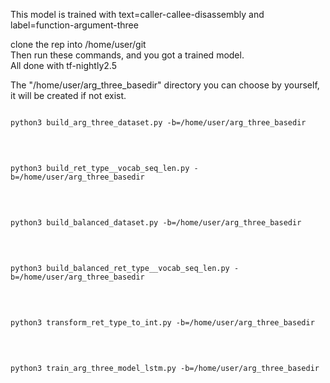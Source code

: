 This model is trained with text=caller-callee-disassembly and label=function-argument-three

clone the rep into /home/user/git
</br>
Then run these commands, and you got a trained model.
</br>
All done with tf-nightly2.5
</br>

The "/home/user/arg_three_basedir" directory you can choose by yourself, it will be
created if not exist.


<pre><code>
python3 build_arg_three_dataset.py -b=/home/user/arg_three_basedir
</code></pre>
</br>

<pre><code>
python3 build_ret_type__vocab_seq_len.py -b=/home/user/arg_three_basedir
</code></pre>
</br>

<pre><code>
python3 build_balanced_dataset.py -b=/home/user/arg_three_basedir
</code></pre>
</br>

<pre><code>
python3 build_balanced_ret_type__vocab_seq_len.py -b=/home/user/arg_three_basedir
</code></pre>
</br>

<pre><code>
python3 transform_ret_type_to_int.py -b=/home/user/arg_three_basedir
</code></pre>
</br>

<pre><code>
python3 train_arg_three_model_lstm.py -b=/home/user/arg_three_basedir
</code></pre>
</br>
